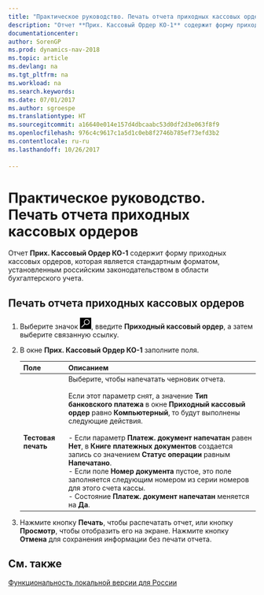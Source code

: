 ```yaml
---
title: "Практическое руководство. Печать отчета приходных кассовых ордеров"
description: "Отчет **Прих. Кассовый Ордер КО-1** содержит форму приходных кассовых ордеров, которая является стандартным форматом, установленным российским законодательством в области бухгалтерского учета."
documentationcenter: 
author: SorenGP
ms.prod: dynamics-nav-2018
ms.topic: article
ms.devlang: na
ms.tgt_pltfrm: na
ms.workload: na
ms.search.keywords: 
ms.date: 07/01/2017
ms.author: sgroespe
ms.translationtype: HT
ms.sourcegitcommit: a16640e014e157d4dbcaabc53d0df2d3e063f8f9
ms.openlocfilehash: 976c4c9617c1a5d1c0eb8f2746b785ef73efd3b2
ms.contentlocale: ru-ru
ms.lasthandoff: 10/26/2017

---
```

# <a name="how-to-print-the-ingoing-cash-order-report"></a>Практическое руководство. Печать отчета приходных кассовых ордеров
Отчет **Прих. Кассовый Ордер КО-1** содержит форму приходных кассовых ордеров, которая является стандартным форматом, установленным российским законодательством в области бухгалтерского учета.  

## <a name="to-print-the-ingoing-cash-order-report"></a>Печать отчета приходных кассовых ордеров  

1.  Выберите значок ![Поиск страницы или отчета](../../media/ui-search/search_small.png "Значок поиска страницы или отчета"), введите **Приходный кассовый ордер**, а затем выберите связанную ссылку.  
2.  В окне **Прих. Кассовый Ордер КО-1** заполните поля.  

    |Поле|Описанием|  
    |---------------------------------|---------------------------------------|  
    |**Тестовая печать**|Выберите, чтобы напечатать черновик отчета.<br /><br /> Если этот параметр снят, а значение **Тип банковского платежа** в окне **Приходный кассовый ордер** равно **Компьютерный**, то будут выполнены следующие действия.<br /><br /> -   Если параметр **Платеж. документ напечатан** равен **Нет**, в **Книге платежных документов** создается запись со значением **Статус операции** равным **Напечатано**.<br />-   Если поле **Номер документа** пустое, это поле заполняется следующим номером из серии номеров для этого счета кассы.<br />-   Состояние **Платеж. документ напечатан** меняется на **Да**.|  

3.  Нажмите кнопку **Печать**, чтобы распечатать отчет, или кнопку **Просмотр**, чтобы отобразить его на экране. Нажмите кнопку **Отмена** для сохранения информации без печати отчета.  

## <a name="see-also"></a>См. также
[Функциональность локальной версии для России](russia-local-functionality.md)

